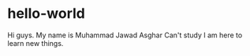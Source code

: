 # hello-world
Hi guys. My name is Muhammad Jawad Asghar Can't study
I am here to learn new things.

